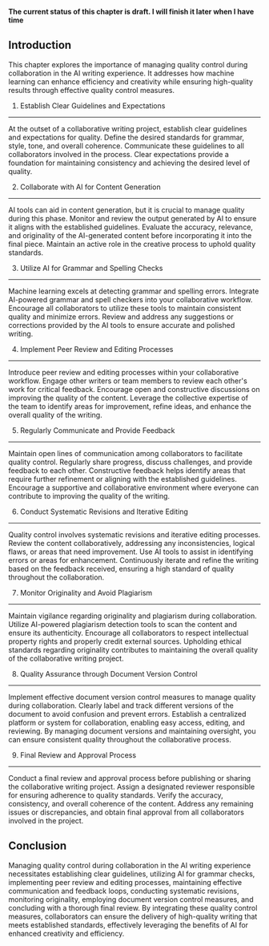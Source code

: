 **The current status of this chapter is draft. I will finish it later when I have time**

Introduction
------------

This chapter explores the importance of managing quality control during collaboration in the AI writing experience. It addresses how machine learning can enhance efficiency and creativity while ensuring high-quality results through effective quality control measures.

1. Establish Clear Guidelines and Expectations
----------------------------------------------

At the outset of a collaborative writing project, establish clear guidelines and expectations for quality. Define the desired standards for grammar, style, tone, and overall coherence. Communicate these guidelines to all collaborators involved in the process. Clear expectations provide a foundation for maintaining consistency and achieving the desired level of quality.

2. Collaborate with AI for Content Generation
---------------------------------------------

AI tools can aid in content generation, but it is crucial to manage quality during this phase. Monitor and review the output generated by AI to ensure it aligns with the established guidelines. Evaluate the accuracy, relevance, and originality of the AI-generated content before incorporating it into the final piece. Maintain an active role in the creative process to uphold quality standards.

3. Utilize AI for Grammar and Spelling Checks
---------------------------------------------

Machine learning excels at detecting grammar and spelling errors. Integrate AI-powered grammar and spell checkers into your collaborative workflow. Encourage all collaborators to utilize these tools to maintain consistent quality and minimize errors. Review and address any suggestions or corrections provided by the AI tools to ensure accurate and polished writing.

4. Implement Peer Review and Editing Processes
----------------------------------------------

Introduce peer review and editing processes within your collaborative workflow. Engage other writers or team members to review each other's work for critical feedback. Encourage open and constructive discussions on improving the quality of the content. Leverage the collective expertise of the team to identify areas for improvement, refine ideas, and enhance the overall quality of the writing.

5. Regularly Communicate and Provide Feedback
---------------------------------------------

Maintain open lines of communication among collaborators to facilitate quality control. Regularly share progress, discuss challenges, and provide feedback to each other. Constructive feedback helps identify areas that require further refinement or aligning with the established guidelines. Encourage a supportive and collaborative environment where everyone can contribute to improving the quality of the writing.

6. Conduct Systematic Revisions and Iterative Editing
-----------------------------------------------------

Quality control involves systematic revisions and iterative editing processes. Review the content collaboratively, addressing any inconsistencies, logical flaws, or areas that need improvement. Use AI tools to assist in identifying errors or areas for enhancement. Continuously iterate and refine the writing based on the feedback received, ensuring a high standard of quality throughout the collaboration.

7. Monitor Originality and Avoid Plagiarism
-------------------------------------------

Maintain vigilance regarding originality and plagiarism during collaboration. Utilize AI-powered plagiarism detection tools to scan the content and ensure its authenticity. Encourage all collaborators to respect intellectual property rights and properly credit external sources. Upholding ethical standards regarding originality contributes to maintaining the overall quality of the collaborative writing project.

8. Quality Assurance through Document Version Control
-----------------------------------------------------

Implement effective document version control measures to manage quality during collaboration. Clearly label and track different versions of the document to avoid confusion and prevent errors. Establish a centralized platform or system for collaboration, enabling easy access, editing, and reviewing. By managing document versions and maintaining oversight, you can ensure consistent quality throughout the collaborative process.

9. Final Review and Approval Process
------------------------------------

Conduct a final review and approval process before publishing or sharing the collaborative writing project. Assign a designated reviewer responsible for ensuring adherence to quality standards. Verify the accuracy, consistency, and overall coherence of the content. Address any remaining issues or discrepancies, and obtain final approval from all collaborators involved in the project.

Conclusion
----------

Managing quality control during collaboration in the AI writing experience necessitates establishing clear guidelines, utilizing AI for grammar checks, implementing peer review and editing processes, maintaining effective communication and feedback loops, conducting systematic revisions, monitoring originality, employing document version control measures, and concluding with a thorough final review. By integrating these quality control measures, collaborators can ensure the delivery of high-quality writing that meets established standards, effectively leveraging the benefits of AI for enhanced creativity and efficiency.
